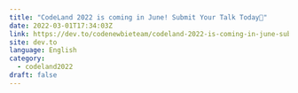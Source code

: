 ```yaml
---
title: "CodeLand 2022 is coming in June! Submit Your Talk Today🌈"
date: 2022-03-01T17:34:03Z
link: https://dev.to/codenewbieteam/codeland-2022-is-coming-in-june-submit-your-talk-today-4h4?utm_medium=RSS&utm_source=news.12bit.vn
site: dev.to
language: English
category:
  - codeland2022
draft: false
---
```

